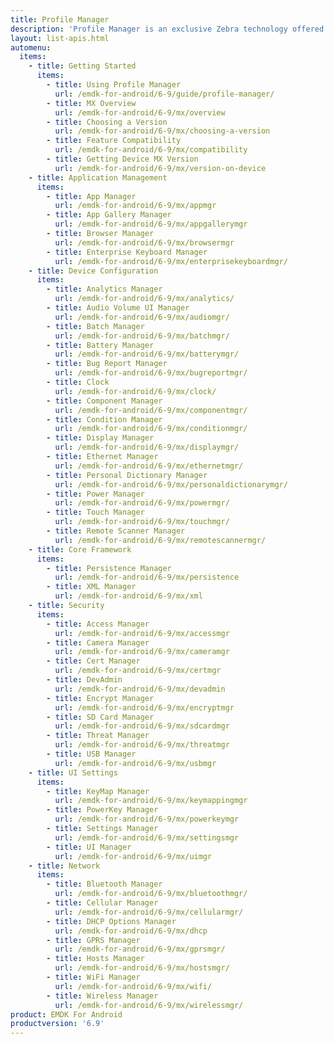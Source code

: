 ```yaml
---
title: Profile Manager
description: 'Profile Manager is an exclusive Zebra technology offered within the EMDK IDE, providing a GUI-based development tool for accessing many of the features provided by Zebra devices. Profile Manager generates the required code automatically, resulting in reduced development time, less coding effort and fewer errors.'
layout: list-apis.html
automenu:
  items:
    - title: Getting Started
      items:
        - title: Using Profile Manager
          url: /emdk-for-android/6-9/guide/profile-manager/
        - title: MX Overview
          url: /emdk-for-android/6-9/mx/overview
        - title: Choosing a Version
          url: /emdk-for-android/6-9/mx/choosing-a-version
        - title: Feature Compatibility
          url: /emdk-for-android/6-9/mx/compatibility
        - title: Getting Device MX Version
          url: /emdk-for-android/6-9/mx/version-on-device
    - title: Application Management
      items:
        - title: App Manager
          url: /emdk-for-android/6-9/mx/appmgr
        - title: App Gallery Manager
          url: /emdk-for-android/6-9/mx/appgallerymgr
        - title: Browser Manager
          url: /emdk-for-android/6-9/mx/browsermgr
        - title: Enterprise Keyboard Manager
          url: /emdk-for-android/6-9/mx/enterprisekeyboardmgr/
    - title: Device Configuration
      items:
        - title: Analytics Manager
          url: /emdk-for-android/6-9/mx/analytics/
        - title: Audio Volume UI Manager
          url: /emdk-for-android/6-9/mx/audiomgr/
        - title: Batch Manager
          url: /emdk-for-android/6-9/mx/batchmgr/
        - title: Battery Manager
          url: /emdk-for-android/6-9/mx/batterymgr/
        - title: Bug Report Manager
          url: /emdk-for-android/6-9/mx/bugreportmgr/
        - title: Clock
          url: /emdk-for-android/6-9/mx/clock/
        - title: Component Manager
          url: /emdk-for-android/6-9/mx/componentmgr/
        - title: Condition Manager
          url: /emdk-for-android/6-9/mx/conditionmgr/
        - title: Display Manager
          url: /emdk-for-android/6-9/mx/displaymgr/
        - title: Ethernet Manager
          url: /emdk-for-android/6-9/mx/ethernetmgr/
        - title: Personal Dictionary Manager
          url: /emdk-for-android/6-9/mx/personaldictionarymgr/
        - title: Power Manager
          url: /emdk-for-android/6-9/mx/powermgr/
        - title: Touch Manager
          url: /emdk-for-android/6-9/mx/touchmgr/
        - title: Remote Scanner Manager
          url: /emdk-for-android/6-9/mx/remotescannermgr/
    - title: Core Framework
      items:
        - title: Persistence Manager
          url: /emdk-for-android/6-9/mx/persistence
        - title: XML Manager
          url: /emdk-for-android/6-9/mx/xml
    - title: Security
      items:
        - title: Access Manager
          url: /emdk-for-android/6-9/mx/accessmgr
        - title: Camera Manager
          url: /emdk-for-android/6-9/mx/cameramgr
        - title: Cert Manager
          url: /emdk-for-android/6-9/mx/certmgr
        - title: DevAdmin
          url: /emdk-for-android/6-9/mx/devadmin
        - title: Encrypt Manager
          url: /emdk-for-android/6-9/mx/encryptmgr
        - title: SD Card Manager
          url: /emdk-for-android/6-9/mx/sdcardmgr
        - title: Threat Manager
          url: /emdk-for-android/6-9/mx/threatmgr
        - title: USB Manager
          url: /emdk-for-android/6-9/mx/usbmgr
    - title: UI Settings
      items:
        - title: KeyMap Manager
          url: /emdk-for-android/6-9/mx/keymappingmgr
        - title: PowerKey Manager
          url: /emdk-for-android/6-9/mx/powerkeymgr
        - title: Settings Manager
          url: /emdk-for-android/6-9/mx/settingsmgr
        - title: UI Manager
          url: /emdk-for-android/6-9/mx/uimgr
    - title: Network
      items:
        - title: Bluetooth Manager
          url: /emdk-for-android/6-9/mx/bluetoothmgr/
        - title: Cellular Manager
          url: /emdk-for-android/6-9/mx/cellularmgr/
        - title: DHCP Options Manager
          url: /emdk-for-android/6-9/mx/dhcp
        - title: GPRS Manager
          url: /emdk-for-android/6-9/mx/gprsmgr/
        - title: Hosts Manager
          url: /emdk-for-android/6-9/mx/hostsmgr/
        - title: WiFi Manager
          url: /emdk-for-android/6-9/mx/wifi/
        - title: Wireless Manager
          url: /emdk-for-android/6-9/mx/wirelessmgr/
product: EMDK For Android
productversion: '6.9'
---
```

<!-- 4/24/18: 

DataWedge configuration through Profile Manager Data Capture was terminated in 6.8. 
All functions are now available through DW intent APIs 

All guides below were updated with a note to that effect. 

    - title: Data Capture
      items:
        - title: Activity Selection
          url: /emdk-for-android/6-9/mx/data-capture/activity
        - title: Barcode Input
          url: /emdk-for-android/6-9/mx/data-capture/barcode
        - title: Data Capture Plus
          url: /emdk-for-android/6-9/mx/data-capture/data-capture-plus
        - title: Int Output
          url: /emdk-for-android/6-9/mx/data-capture/intent
        - title: IP Output
          url: /emdk-for-android/6-9/mx/data-capture/IP
        - title: Keystroke Output
          url: /emdk-for-android/6-9/mx/data-capture/keystroke
        - title: MSR Input
          url: /emdk-for-android/6-9/mx/data-capture/msr


 -->